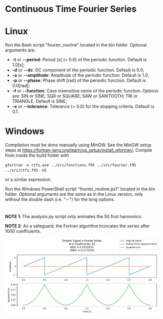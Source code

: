 <h1 align="left">Continuous Time Fourier Series</h1>

<h1 align="left">Linux</h1>

Run the Bash script "fourier_routine" located in the bin folder. Optional arguments are:

- **-t** or **--period**: Period [s] (> 0.0) of the periodic function. Default is 1.0[s];
- **-d** or **--dc**: DC component of the periodic function. Default is 0.0;
- **-a** or **--amplitude**: Amplitude of the periodic function. Default is 1.0;
- **-p** or **--phase**: Phase shift [rad] of the periodic function. Default is 0.0[rad];
- **-f** or **--function**: Case insensitive name of the periodic function. Options are: SIN or SINE; SQR or SQUARE; SAW or SAWTOOTH; TRI or TRIANGLE. Default is SINE;
- **-e** or **--tolerance**: Tolerance (> 0.0) for the stopping criteria. Default is 0.1.

<h1 align="left">Windows</h1>

Compilation must be done manually using MinGW. See the MinGW setup steps at https://fortran-lang.org/learn/os_setup/install_gfortran/. Compile from inside the build folder with 

`gfortran -o ctfs.exe ../src/functions.f95 ../src/fourier.f95 ../src/ctfs.f95 -O2`

or a similar expression.

Run the Windows PowerShell script "fourier_routine.ps1" located in the bin folder. Optional arguments are the same as in the Linux version, only without the double dash (i.e. "--") for the long options.

<h1 align="left"></h1>

**NOTE 1**: The analysis.py script only animates the 50 first harmonics.

**NOTE 2**: As a safeguard, the Fortran algorithm truncates the series after 1000 coefficients.

![Sawtooth wave Fourier Series approximation gif](./misc/sawtooth.gif)
